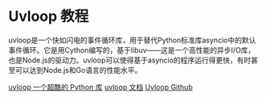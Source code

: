 # Uvloop 教程

<show-structure depth="2"/>

uvloop是一个快如闪电的事件循环库，用于替代Python标准库asyncio中的默认事件循环。它是用Cython编写的，基于libuv——这是一个高性能的异步I/O库，也是Node.js的驱动力。uvloop可以使得基于asyncio的程序运行得更快，有时甚至可以达到Node.js和Go语言的性能水平。


<seealso>
<category ref="ref_docs">
    <a href="https://mp.weixin.qq.com/s/DiOEAGPJPeR2GBcVbtYICg">uvloop 一个超酷的 Python 库</a>
    <a href="https://uvloop.readthedocs.io/dev/index.html">uvloop 文档</a>
</category>
<category ref="ref_github">
    <a href="https://github.com/MagicStack/uvloop">Uvloop Github</a>
</category>
<category ref="ref_issues"></category>
<category ref="ref_hf"></category>
<category ref="ref_ms"></category>
</seealso>